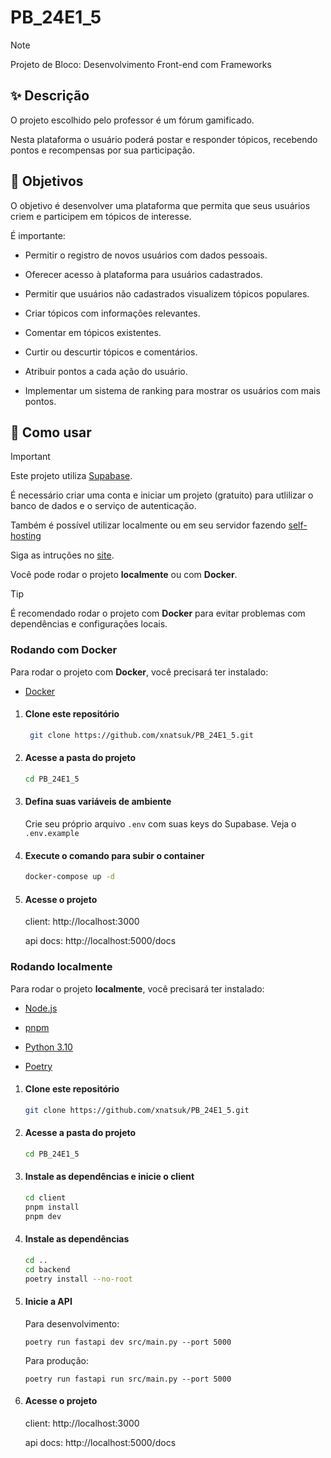 
# PB_24E1_5

> [!NOTE]
> Projeto de Bloco: Desenvolvimento Front-end com Frameworks

## ✨ Descrição

O projeto escolhido pelo professor é um fórum gamificado.

Nesta plataforma o usuário poderá postar e responder tópicos, recebendo pontos e recompensas por sua participação.

## 🎯 Objetivos

O objetivo é desenvolver uma plataforma que permita que
seus usuários criem e participem em tópicos de interesse.

É importante:

- Permitir o registro de novos usuários com dados pessoais.

- Oferecer acesso à plataforma para usuários cadastrados.

- Permitir que usuários não cadastrados visualizem tópicos populares.

- Criar tópicos com informações relevantes.

- Comentar em tópicos existentes.

- Curtir ou descurtir tópicos e comentários.

- Atribuir pontos a cada ação do usuário.

- Implementar um sistema de ranking para mostrar os usuários com mais pontos.

## 🚀 Como usar

> [!IMPORTANT]
> Este projeto utiliza [Supabase](https://supabase.com).
> 
> É necessário criar uma conta e iniciar um projeto (gratuito) para utlilizar o banco de dados e o serviço de autenticação.
> 
> Também é possível utilizar localmente ou em seu servidor fazendo [self-hosting](https://supabase.com/docs/guides/self-hosting)
> 
> Siga as intruções no [site](https://supabase.com/docs/guides/getting-started).

Você pode rodar o projeto **localmente** ou com **Docker**.

> [!TIP]
> É recomendado rodar o projeto com **Docker** para evitar problemas com dependências e configurações locais.

### Rodando com Docker

Para rodar o projeto com **Docker**, você precisará ter instalado:

- [Docker](https://www.docker.com/)

1. #### Clone este repositório

    ```bash
     git clone https://github.com/xnatsuk/PB_24E1_5.git
     ```

2. #### Acesse a pasta do projeto

    ```bash
    cd PB_24E1_5
    ```
   
3. #### Defina suas variáveis de ambiente

   Crie seu próprio arquivo `.env` com suas keys do Supabase. Veja o `.env.example`

4. #### Execute o comando para subir o container

    ```bash
    docker-compose up -d
    ```

4. #### Acesse o projeto
    client: http://localhost:3000
    
    api docs: http://localhost:5000/docs

### Rodando localmente

Para rodar o projeto **localmente**, você precisará ter instalado:

- [Node.js](https://nodejs.org/en/)

- [pnpm](https://pnpm.io/)

- [Python 3.10](https://www.python.org/downloads/)

- [Poetry](https://python-poetry.org/)

1. #### Clone este repositório

   ```bash
   git clone https://github.com/xnatsuk/PB_24E1_5.git
   ```

2. #### Acesse a pasta do projeto

   ```bash
   cd PB_24E1_5
   ```

3. #### Instale as dependências e inicie o client

   ```bash
   cd client
   pnpm install
   pnpm dev
   ```

4. #### Instale as dependências

   ```bash
   cd ..
   cd backend
   poetry install --no-root
   ```

5. #### Inicie a API

   Para desenvolvimento:
   
   ```
   poetry run fastapi dev src/main.py --port 5000
   ```
   Para produção:
   
   ```
   poetry run fastapi run src/main.py --port 5000
   ```

6. #### Acesse o projeto

   client: http://localhost:3000
   
   api docs: http://localhost:5000/docs
